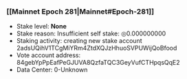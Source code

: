 ### [[Mainnet Epoch 281|Mainnet#Epoch-281]]
* Stake level: **None**
* Stake reason: Insufficient self stake: ◎0.000000000
* Staking activity: creating new stake account 2adsUQihV1TCgMiYRm4ZtdXQJzHhuoSVPUWijQoBfood
* Vote account address: 84gebYpPpEafPeGJUVA8QzfaTQC3GeyVufCTHpqsQqE2
* Data Center: 0-Unknown